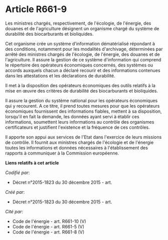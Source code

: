 # Article R661-9

Les ministres chargés, respectivement, de l'écologie, de l'énergie, des douanes et de l'agriculture désignent un organisme
chargé du système de durabilité des biocarburants et bioliquides.

Cet organisme crée un système d'information dématérialisé répondant à des conditions, notamment pour les modalités
d'archivage, déterminées par arrêté des ministres chargés de l'écologie, de l'énergie, des douanes et de l'agriculture. Il
assure la gestion de ce système d'information qui comprend le répertoire des opérateurs économiques concernés, des systèmes
ou accords auxquels chacun a déclaré recourir et des informations contenues dans les attestations et les déclarations de
durabilité.

Il met à la disposition des opérateurs économiques des outils relatifs à la mise en œuvre des critères de durabilité des
biocarburants et bioliquides.

Il assure la gestion du système national pour les opérateurs économiques qui y recourent. A ce titre, il prend toutes mesures
pour que les opérateurs économiques fournissent des informations fiables, mettent à sa disposition, lorsqu'il en fait la
demande, les données ayant servi à établir ces informations, soumettent leurs informations au contrôle des organismes
certificateurs et justifient l'existence et la fréquence de ces contrôles.

Il apporte son appui aux services de l'Etat dans l'exercice de leurs missions de contrôle. Il fournit aux ministres chargés
de l'écologie et de l'énergie toutes les informations et données nécessaires à l'établissement des rapports à communiquer à
la Commission européenne.

**Liens relatifs à cet article**

_Codifié par_:

  - Décret n°2015-1823 du 30 décembre 2015 - art.

_Créé par_:

  - Décret n°2015-1823 du 30 décembre 2015 - art.

_Cité par_:

  - Code de l'énergie - art. R661-10 (V)
  - Code de l'énergie - art. R661-5 (V)
  - Code de l'énergie - art. R661-8 (V)
